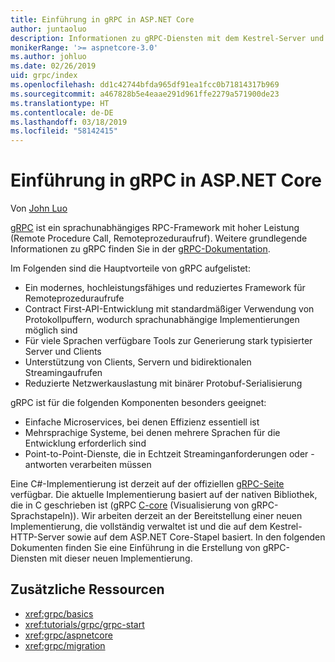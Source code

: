 ```yaml
---
title: Einführung in gRPC in ASP.NET Core
author: juntaoluo
description: Informationen zu gRPC-Diensten mit dem Kestrel-Server und dem ASP.NET Core-Stapel
monikerRange: '>= aspnetcore-3.0'
ms.author: johluo
ms.date: 02/26/2019
uid: grpc/index
ms.openlocfilehash: dd1c42744bfda965df91ea1fcc0b71814317b969
ms.sourcegitcommit: a467828b5e4eaae291d961ffe2279a571900de23
ms.translationtype: HT
ms.contentlocale: de-DE
ms.lasthandoff: 03/18/2019
ms.locfileid: "58142415"
---
```

# <a name="introduction-to-grpc-on-aspnet-core"></a>Einführung in gRPC in ASP.NET Core

Von [John Luo](https://github.com/juntaoluo)

[gRPC](https://grpc.io/docs/guides/) ist ein sprachunabhängiges RPC-Framework mit hoher Leistung (Remote Procedure Call, Remoteprozeduraufruf). Weitere grundlegende Informationen zu gRPC finden Sie in der [gRPC-Dokumentation](https://grpc.io/docs/).

Im Folgenden sind die Hauptvorteile von gRPC aufgelistet:
* Ein modernes, hochleistungsfähiges und reduziertes Framework für Remoteprozeduraufrufe
* Contract First-API-Entwicklung mit standardmäßiger Verwendung von Protokollpuffern, wodurch sprachunabhängige Implementierungen möglich sind
* Für viele Sprachen verfügbare Tools zur Generierung stark typisierter Server und Clients
* Unterstützung von Clients, Servern und bidirektionalen Streamingaufrufen
* Reduzierte Netzwerkauslastung mit binärer Protobuf-Serialisierung

gRPC ist für die folgenden Komponenten besonders geeignet:
* Einfache Microservices, bei denen Effizienz essentiell ist
* Mehrsprachige Systeme, bei denen mehrere Sprachen für die Entwicklung erforderlich sind
* Point-to-Point-Dienste, die in Echtzeit Streaminganforderungen oder -antworten verarbeiten müssen

Eine C#-Implementierung ist derzeit auf der offiziellen [gRPC-Seite](https://grpc.io/docs/quickstart/csharp.html) verfügbar. Die aktuelle Implementierung basiert auf der nativen Bibliothek, die in C geschrieben ist (gRPC [C-core](https://grpc.io/blog/grpc-stacks) (Visualisierung von gRPC-Sprachstapeln)). Wir arbeiten derzeit an der Bereitstellung einer neuen Implementierung, die vollständig verwaltet ist und die auf dem Kestrel-HTTP-Server sowie auf dem ASP.NET Core-Stapel basiert. In den folgenden Dokumenten finden Sie eine Einführung in die Erstellung von gRPC-Diensten mit dieser neuen Implementierung.

## <a name="additional-resources"></a>Zusätzliche Ressourcen

* <xref:grpc/basics>
* <xref:tutorials/grpc/grpc-start>
* <xref:grpc/aspnetcore>
* <xref:grpc/migration>